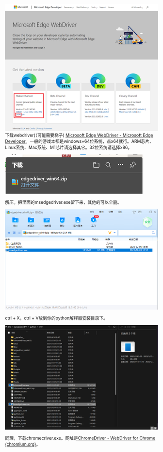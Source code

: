 ![image-20230211134345863](使用手册_安装webdriver.assets/image-20230211134345863.png)下载webdriver(（可能需要梯子) [Microsoft Edge WebDriver - Microsoft Edge Developer](https://developer.microsoft.com/en-us/microsoft-edge/tools/webdriver/)。一般的游戏本都是windows+64位系统，点x64就行。ARM芯片、Linux系统、Mac系统、M1芯片请选择其它。32位系统请选择x86。

  ![image-20230211134948761](使用手册_安装webdriver.assets/image-20230211134948761.png)

  

  解压。把里面的msedgedriver.exe留下来，其他的可以全删。

  ![image-20230211135047347](使用手册_安装webdriver.assets/image-20230211135047347.png)

  ctrl + X，ctrl + V放到你的python解释器安装目录下。

  ![image-20230211135637503](使用手册_安装webdriver.assets/image-20230211135637503.png)

  

  

  同理，下载chromecriver.exe。网址是[ChromeDriver - WebDriver for Chrome (chromium.org)](https://chromedriver.chromium.org/)。